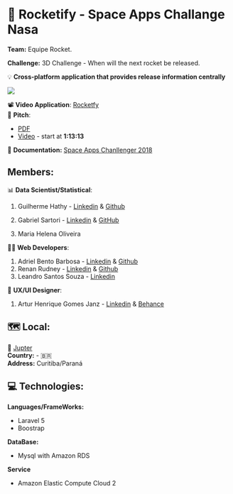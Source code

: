 # 🚀 Rocketify - Space Apps Challange Nasa

**Team:** Equipe Rocket.

**Challenge:** 3D Challenge - When will the next rocket be released.

💡 **Cross-platform application that provides release information centrally**  

![](https://github.com/xTheMay/rocketify/blob/master/rocketfyPro.png)

📽️ **Video Application**:
[Rocketfy](https://www.useloom.com/share/42e5de039e0d4cd4ae08e0bd65fb4eb7)  
🎤 **Pitch**:

-   [PDF](https://github.com/xTheMay/rocketify/NasaSpaceappsChallenge-EquipeRocket.pdf)
-   [Video](https://www.youtube.com/watch?v=3ZoZ0uCcHCw) - start at **1:13:13**

📜 **Documentation:** [Space Apps Chanllenger 2018](https://2018.spaceappschallenge.org/challenges/can-you-build/when-next-rocket-launch/teams/equipe-rocket/members)

## Members:

📊 **Data Scientist/Statistical**:

1. Guilherme Hathy - [Linkedin](https://www.linkedin.com/in/guilherme-hathy-98b51a128/) & [Github](https://github.com/guilhermehathy)

2. Gabriel Sartori - [Linkedin](https://www.linkedin.com/in/gabriel-sartori/) & [GitHub](https://github.com/GabrielSartori)

3. Maria Helena Oliveira

👨‍💻 **Web Developers**:

1. Adriel Bento Barbosa - [Linkedin](https://www.linkedin.com/in/adriel-bento-4b9921138/) & [Github](https://github.com/AdrielBento)
2. Renan Rudney - [Linkedin](https://www.linkedin.com/in/renanrudney/) & [Github](https://github.com/xTheMay)
3. Leandro Santos Souza - [Linkedin](https://www.linkedin.com/in/leandro-santos-souza/)

🎨 **UX/UI Designer**:

1. Artur Henrique Gomes Janz - [Linkedin](https://www.linkedin.com/in/arturjanz/) & [Behance](https://www.behance.net/ArturJanz)

## 🗺️ **Local**:
🏬 [Jupter](https://jupter.co/)  
**Country:** - 🇧🇷  
**Address:** Curitiba/Paraná

## 💻 Technologies:

**Languages/FrameWorks:**

-   Laravel 5
-   Boostrap

**DataBase:**

-   Mysql with Amazon RDS

**Service**

-   Amazon Elastic Compute Cloud 2
